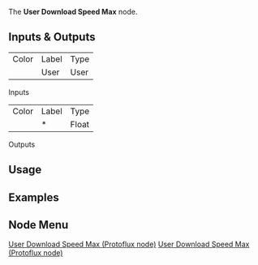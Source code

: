 <languages></languages> <translate> The **User Download Speed Max**
node.

## Inputs & Outputs

|       |       |      |
|-------|-------|------|
| Color | Label | Type |
|       | User  | User |

Inputs

|       |       |       |
|-------|-------|-------|
| Color | Label | Type  |
|       | \*    | Float |

Outputs

## Usage

## Examples

## Node Menu

</translate>

[User Download Speed Max (Protoflux
node)](Category:Protoflux "wikilink") [User Download Speed Max
(Protoflux node)](Category:Protoflux:Users "wikilink")